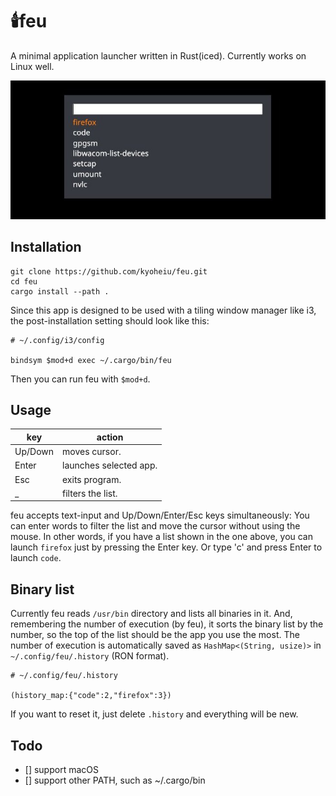# :candle:feu
A minimal application launcher written in Rust(iced).
Currently works on Linux well.

![sample](https://github.com/kyoheiu/feu/blob/develop/screenshot/sample.jpg)

## Installation
```
git clone https://github.com/kyoheiu/feu.git
cd feu
cargo install --path .
```

Since this app is designed to be used with a tiling window manager like i3, the post-installation setting should look like this:

```
# ~/.config/i3/config

bindsym $mod+d exec ~/.cargo/bin/feu
```

Then you can run feu with `$mod+d`.

## Usage

| key | action|
|---|---|
| Up/Down | moves cursor.|
| Enter | launches selected app.|
| Esc | exits program.|
| _ | filters the list.|


feu accepts text-input and Up/Down/Enter/Esc keys simultaneously: You can enter words to filter the list and move the cursor without using the mouse.
In other words, if you have a list shown in the one above, you can launch `firefox` just by pressing the Enter key. Or type 'c' and press Enter to launch `code`.

## Binary list
Currently feu reads `/usr/bin` directory and lists all binaries in it. And, remembering the number of execution (by feu), it sorts the binary list by the number, so the top of the list should be the app you use the most.
The number of execution is automatically saved as `HashMap<(String, usize)>` in `~/.config/feu/.history` (RON format). 

```
# ~/.config/feu/.history

(history_map:{"code":2,"firefox":3})
```

If you want to reset it, just delete `.history` and everything will be new. 

## Todo
- [] support macOS
- [] support other PATH, such as ~/.cargo/bin

